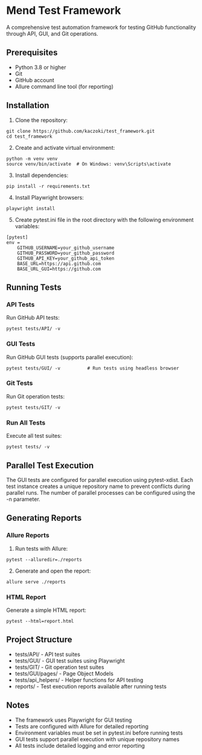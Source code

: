 # Mend Test Framework

A comprehensive test automation framework for testing GitHub functionality through API, GUI, and Git operations.

## Prerequisites

- Python 3.8 or higher
- Git
- GitHub account
- Allure command line tool (for reporting)

## Installation

1. Clone the repository:
```
git clone https://github.com/kaczoki/test_framework.git
cd test_framework
```

2. Create and activate virtual environment:
```
python -m venv venv
source venv/bin/activate  # On Windows: venv\Scripts\activate
```

3. Install dependencies:
```
pip install -r requirements.txt
```

4. Install Playwright browsers:
```
playwright install
```

5. Create pytest.ini file in the root directory with the following environment variables:
```
[pytest]
env =
    GITHUB_USERNAME=your_github_username
    GITHUB_PASSWORD=your_github_password
    GITHUB_API_KEY=your_github_api_token
    BASE_URL=https://api.github.com
    BASE_URL_GUI=https://github.com
```

## Running Tests

### API Tests
Run GitHub API tests:
```
pytest tests/API/ -v
```

### GUI Tests
Run GitHub GUI tests (supports parallel execution):
```
pytest tests/GUI/ -v          # Run tests using headless browser
```

### Git Tests
Run Git operation tests:
```
pytest tests/GIT/ -v
```

### Run All Tests
Execute all test suites:
```
pytest tests/ -v
```

## Parallel Test Execution

The GUI tests are configured for parallel execution using pytest-xdist. Each test instance creates a unique repository name to prevent conflicts during parallel runs. The number of parallel processes can be configured using the -n parameter.

## Generating Reports

### Allure Reports

1. Run tests with Allure:
```
pytest --alluredir=./reports
```

2. Generate and open the report:
```
allure serve ./reports
```

### HTML Report
Generate a simple HTML report:
```
pytest --html=report.html
```

## Project Structure

- tests/API/ - API test suites
- tests/GUI/ - GUI test suites using Playwright
- tests/GIT/ - Git operation test suites
- tests/GUI/pages/ - Page Object Models
- tests/api_helpers/ - Helper functions for API testing
- reports/ - Test execution reports available after running tests

## Notes

- The framework uses Playwright for GUI testing
- Tests are configured with Allure for detailed reporting
- Environment variables must be set in pytest.ini before running tests
- GUI tests support parallel execution with unique repository names
- All tests include detailed logging and error reporting

